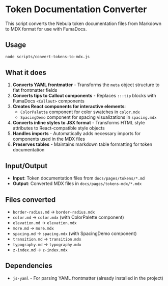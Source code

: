 # Token Documentation Converter

This script converts the Nebula token documentation files from Markdown to MDX format for use with FumaDocs.

## Usage

```bash
node scripts/convert-tokens-to-mdx.js
```

## What it does

1. **Converts YAML frontmatter** - Transforms the `meta` object structure to flat frontmatter fields
2. **Converts tips to Callout components** - Replaces `:::tip` blocks with FumaDocs `<Callout>` components
3. **Creates React components for interactive elements**:
   - `ColorPalette` component for color swatches in `color.mdx`
   - `SpacingDemo` component for spacing visualizations in `spacing.mdx`
4. **Converts inline styles to JSX format** - Transforms HTML style attributes to React-compatible style objects
5. **Handles imports** - Automatically adds necessary imports for components used in the MDX files
6. **Preserves tables** - Maintains markdown table formatting for token documentation

## Input/Output

- **Input**: Token documentation files from `docs/pages/tokens/*.md`
- **Output**: Converted MDX files in `docs/pages/tokens-mdx/*.mdx`

## Files converted

- `border-radius.md` → `border-radius.mdx`
- `color.md` → `color.mdx` (with ColorPalette component)
- `elevation.md` → `elevation.mdx`
- `more.md` → `more.mdx`
- `spacing.md` → `spacing.mdx` (with SpacingDemo component)
- `transition.md` → `transition.mdx`
- `typography.md` → `typography.mdx`
- `z-index.md` → `z-index.mdx`

## Dependencies

- `js-yaml` - For parsing YAML frontmatter (already installed in the project)